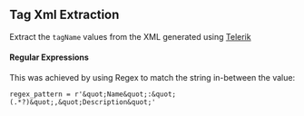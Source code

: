 ## Tag Xml Extraction
Extract the `tagName` values from the XML generated using [Telerik](https://www.telerik.com/)

#### Regular Expressions
This was achieved by using Regex to match the string in-between the value:
```
regex_pattern = r'&quot;Name&quot;:&quot;(.*?)&quot;,&quot;Description&quot;'
```
